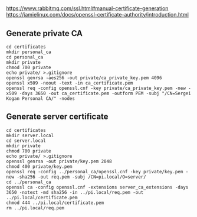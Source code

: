 #

https://www.rabbitmq.com/ssl.html#manual-certificate-generation
https://jamielinux.com/docs/openssl-certificate-authority/introduction.html


## Generate private CA

```
cd certificates
mkdir personal_ca
cd personal_ca
mkdir private
chmod 700 private
echo private/ >.gitignore
openssl genrsa -aes256 -out private/ca_private_key.pem 4096
openssl x509 -noout -text -in ca_certificate.pem
openssl req -config openssl.cnf -key private/ca_private_key.pem -new -x509 -days 3650 -out ca_certificate.pem -outform PEM -subj "/CN=Sergei Kogan Personal CA/" -nodes
```


## Generate server certificate

```
cd certificates
mkdir server.local
cd server.local
mkdir private
chmod 700 private
echo private/ >.gitignore
openssl genrsa -out private/key.pem 2048
chmod 400 private/key.pem
openssl req -config ../personal_ca/openssl.cnf -key private/key.pem -new -sha256 -out req.pem -subj /CN=pi.local/O=server/
cd ../personal_ca
openssl ca -config openssl.cnf -extensions server_ca_extensions -days 3650 -notext -md sha256 -in ../pi.local/req.pem -out ../pi.local/certificate.pem
chmod 444 ../pi.local/certificate.pem
rm ../pi.local/req.pem
```
